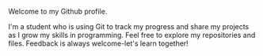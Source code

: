 Welcome to my Github profile.

I'm a student who is using Git to track my progress and share my projects as I grow my skills in programming.
Feel free to explore my repositories and files. Feedback is always welcome-let's learn together!
